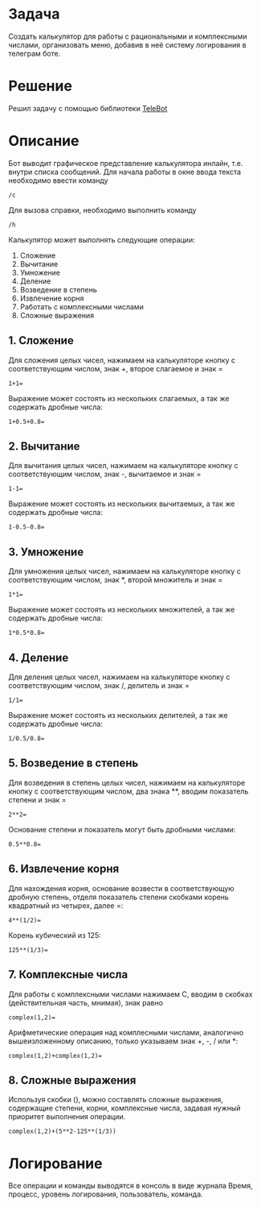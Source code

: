 # Задача #
Создать калькулятор для работы с рациональными и комплексными числами, организовать меню, добавив в неё систему логирования в телеграм боте.
# Решение #
Решил задачу с помощью библиотеки [TeleBot](https://pypi.org/project/pyTelegramBotAPI/)

# Описание #
Бот выводит графическое представление калькулятора инлайн, т.е. внутри списка сообщений.
Для начала работы в окне ввода текста необходимо ввести команду
```
/c
```
Для вызова справки, необходимо выполнить команду
```
/h
```
Калькулятор может выполнять следующие операции:
1. Сложение
2. Вычитание
3. Умножение
4. Деление
5. Возведение в степень
6. Извлечение корня
7. Работать с комплексными числами
8. Сложные выражения
## 1. Сложение ##
Для сложения целых чисел, нажимаем на калькуляторе кнопку с соответствующим числом, знак +, второе слагаемое и знак =
```
1+1=
```
Выражение может состоять из нескольких слагаемых, а так же содержать дробные числа:
```
1+0.5+0.8=
```
## 2. Вычитание ##
Для вычитания целых чисел, нажимаем на калькуляторе кнопку с соответствующим числом, знак -, вычитаемое и знак =
```
1-1=
```
Выражение может состоять из нескольких вычитаемых, а так же содержать дробные числа:
```
1-0.5-0.8=
```
## 3. Умножение ##
Для умножения целых чисел, нажимаем на калькуляторе кнопку с соответствующим числом, знак *, второй множитель и знак =
```
1*1=
```
Выражение может состоять из нескольких множителей, а так же содержать дробные числа:
```
1*0.5*0.8=
```
## 4. Деление ##
Для деления целых чисел, нажимаем на калькуляторе кнопку с соответствующим числом, знак /, делитель и знак =
```
1/1=
```
Выражение может состоять из нескольких делителей, а так же содержать дробные числа:
```
1/0.5/0.8=
```
## 5. Возведение в степень ##
Для возведения в степень целых чисел, нажимаем на калькуляторе кнопку с соответствующим числом, два знака **, вводим показатель степени и знак =
```
2**2=
```
Основание степени и показатель могут быть дробными числами:
```
0.5**0.8=
```
## 6. Извлечение корня ##
Для нахождения корня, основание возвести в соответствующую дробную степень, 
отделя показатель степени скобками корень квадратный из четырех, далее =:
```
4**(1/2)=
```
Корень кубический из 125:
```
125**(1/3)=
```
## 7. Комплексные числа ##
Для работы с комплексными числами нажимаем С, 
вводим в скобках (действительная часть, мнимая), знак равно
```
complex(1,2)=
```
Арифметические операция над комплесными числами, 
аналогично вышеизложенному описанию, только указываем знак +, -, / или *:
```
complex(1,2)+complex(1,2)=
```
## 8. Сложные выражения ##
Используя скобки (), можно составлять сложные выражения, содержащие степени, корни, комплексные числа, задавая нужный приоритет выполнения операции.
```
complex(1,2)+(5**2-125**(1/3))
```
# Логирование #
Все операции и команды выводятся в консоль в виде журнала
Время, процесс, уровень логирования, пользователь, команда.